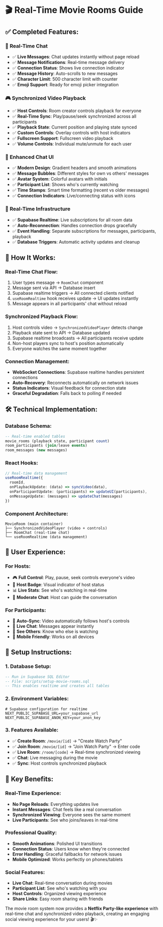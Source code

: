 # 🎬 Real-Time Movie Rooms Guide

## ✅ **Completed Features:**

### 🔄 **Real-Time Chat**
- ✅ **Live Messages**: Chat updates instantly without page reload
- ✅ **Message Notifications**: Real-time message delivery
- ✅ **Connection Status**: Shows live connection indicator
- ✅ **Message History**: Auto-scrolls to new messages
- ✅ **Character Limit**: 500 character limit with counter
- ✅ **Emoji Support**: Ready for emoji picker integration

### 🎮 **Synchronized Video Playback**
- ✅ **Host Controls**: Room creator controls playback for everyone
- ✅ **Real-Time Sync**: Play/pause/seek synchronized across all participants
- ✅ **Playback State**: Current position and playing state synced
- ✅ **Custom Controls**: Overlay controls with host indicators
- ✅ **Fullscreen Support**: Fullscreen video playback
- ✅ **Volume Controls**: Individual mute/unmute for each user

### 🎨 **Enhanced Chat UI**
- ✅ **Modern Design**: Gradient headers and smooth animations
- ✅ **Message Bubbles**: Different styles for own vs others' messages
- ✅ **Avatar System**: Colorful avatars with initials
- ✅ **Participant List**: Shows who's currently watching
- ✅ **Time Stamps**: Smart time formatting (recent vs older messages)
- ✅ **Connection Indicators**: Live/connecting status with icons

### 🔌 **Real-Time Infrastructure**
- ✅ **Supabase Realtime**: Live subscriptions for all room data
- ✅ **Auto-Reconnection**: Handles connection drops gracefully
- ✅ **Event Handling**: Separate subscriptions for messages, participants, playback
- ✅ **Database Triggers**: Automatic activity updates and cleanup

## 🚀 **How It Works:**

### **Real-Time Chat Flow:**
1. User types message → `RoomChat` component
2. Message sent via API → Database insert
3. Supabase realtime triggers → All connected clients notified
4. `useRoomRealtime` hook receives update → UI updates instantly
5. Message appears in all participants' chat without reload

### **Synchronized Playback Flow:**
1. Host controls video → `SynchronizedVideoPlayer` detects change
2. Playback state sent to API → Database updated
3. Supabase realtime broadcasts → All participants receive update
4. Non-host players sync to host's position automatically
5. Everyone watches the same moment together

### **Connection Management:**
- **WebSocket Connections**: Supabase realtime handles persistent connections
- **Auto-Recovery**: Reconnects automatically on network issues
- **Status Indicators**: Visual feedback for connection state
- **Graceful Degradation**: Falls back to polling if needed

## 🛠️ **Technical Implementation:**

### **Database Schema:**
```sql
-- Real-time enabled tables
movie_rooms (playback state, participant count)
room_participants (join/leave events)
room_messages (new messages)
```

### **React Hooks:**
```typescript
// Real-time data management
useRoomRealtime({
  roomId,
  onPlaybackUpdate: (data) => syncVideo(data),
  onParticipantUpdate: (participants) => updateUI(participants),
  onMessageUpdate: (messages) => updateChat(messages)
})
```

### **Component Architecture:**
```
MovieRoom (main container)
├── SynchronizedVideoPlayer (video + controls)
├── RoomChat (real-time chat)
└── useRoomRealtime (data management)
```

## 🎯 **User Experience:**

### **For Hosts:**
- 🎮 **Full Control**: Play, pause, seek controls everyone's video
- 👑 **Host Badge**: Visual indicator of host status
- 📊 **Live Stats**: See who's watching in real-time
- 💬 **Moderate Chat**: Host can guide the conversation

### **For Participants:**
- 🔄 **Auto-Sync**: Video automatically follows host's controls
- 💬 **Live Chat**: Messages appear instantly
- 👥 **See Others**: Know who else is watching
- 📱 **Mobile Friendly**: Works on all devices

## 🔧 **Setup Instructions:**

### **1. Database Setup:**
```sql
-- Run in Supabase SQL Editor
-- File: scripts/setup-movie-rooms.sql
-- This enables realtime and creates all tables
```

### **2. Environment Variables:**
```env
# Supabase configuration for realtime
NEXT_PUBLIC_SUPABASE_URL=your_supabase_url
NEXT_PUBLIC_SUPABASE_ANON_KEY=your_anon_key
```

### **3. Features Available:**
- ✅ **Create Room**: `/movie/[id]` → "Create Watch Party"
- ✅ **Join Room**: `/movie/[id]` → "Join Watch Party" → Enter code
- ✅ **Live Room**: `/room/[code]` → Real-time synchronized viewing
- ✅ **Chat**: Live messaging during the movie
- ✅ **Sync**: Host controls synchronized playback

## 🎉 **Key Benefits:**

### **Real-Time Experience:**
- **No Page Reloads**: Everything updates live
- **Instant Messages**: Chat feels like a real conversation
- **Synchronized Viewing**: Everyone sees the same moment
- **Live Participants**: See who joins/leaves in real-time

### **Professional Quality:**
- **Smooth Animations**: Polished UI transitions
- **Connection Status**: Users know when they're connected
- **Error Handling**: Graceful fallbacks for network issues
- **Mobile Optimized**: Works perfectly on phones/tablets

### **Social Features:**
- **Live Chat**: Real-time conversation during movies
- **Participant List**: See who's watching with you
- **Host Controls**: Organized viewing experience
- **Share Links**: Easy room sharing with friends

The movie room system now provides a **Netflix Party-like experience** with real-time chat and synchronized video playback, creating an engaging social viewing experience for your users! 🎬✨
